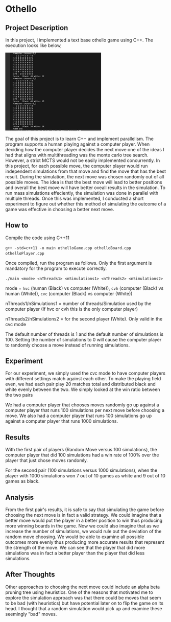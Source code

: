 # Othello

## Project Description

In this project, I implemented a text base othello game using C++. The execution looks like below,

<img src="img/sample.png" alt="image" width="300" height="auto">

The goal of this project is to learn C++ and implement parallelism. The program supports a human playing against a computer player. When deciding how the computer player decides the next move one of the ideas I had that aligns with multithreading was the monte carlo tree search. However, a strict MCTS would not be easily implemented concurrently. In this project, for each possible move, the computer player would run independent simulations from that move and find the move that has the best result. During the simulation, the next move was chosen randomly out of all possible moves. The idea is that the best move will lead to better positions and overall the best move will have better oveall results in the simulation. To run mass simulations effeciently, the simulation was done in parallel with multiple threads. Once this was implemented, I conducted a short experiment to figure out whether this method of simulating the outcome of a game was effective in choosing a better next move.

## How to

Compile the code using C++11

`g++ -std=c++11 -o main othelloGame.cpp othelloBoard.cpp othelloPlayer.cpp`

Once compiled, run the program as follows. Only the first argument is mandatory for the program to execute correctly.

`./main <mode> <nThreads1> <nSimulations1> <nThreads2> <nSimulations2>`

mode = `hvc` (human (Black) vs computer (White)), `cvh` (computer (Black) vs human (White)), `cvc` (computer (Black) vs computer (White))

nThreads1/nSimulations1 = number of threads/Simulation used by the computer player (If hvc or cvh this is the only computer player)

nThreads2/nSimulations2 = for the second player (White). Only valid in the cvc mode

The default number of threads is 1 and the default number of simulations is 100. Setting the number of simulations to 0 will cause the computer player to randomly choose a move instead of running simulations.

## Experiment

For our experiment, we simply used the cvc mode to have computer players with different settings match against each other. To make the playing field even, we had each pair play 20 matches total and distributed black and white evenly between the two. We simply looked at the win ratio between the two pairs

We had a computer player that chooses moves randomly go up against a computer player that runs 100 simulations per next move before choosing a move. We also had a computer player that runs 100 simulations go up against a computer player that runs 1000 simulations.

## Results

With the first pair of players (Random Move versus 100 simulations), the computer player that did 100 simulations had a win rate of 100% over the player that just chose moves randomly.

For the second pair (100 simulations versus 1000 simulations), when the player with 1000 simulations won 7 out of 10 games as white
and 9 out of 10 games as black.

## Analysis

From the first pair's results, it is safe to say that simulating the game before choosing the next move is in fact a valid strategy. We could imagine that a better move would put the player in a better position to win thus producing more winning boards in the game. Now we could also imagine that as we increase the number of simulations, we would rule out the deviation of the random move choosing. We would be able to examine all possible outcomes more evenly thus producing more accurate results that represent the strength of the move. We can see that the player that did more simulations was in fact a better player than the player that did less simulations.

## After Thoughts

Other approaches to choosing the next move could include an alpha beta pruning tree using heuristics. One of the reasons that motivated me to explore the simulation approach was that there could be moves that seem to be bad (with heuristics) but have potential later on to flip the game on its head. I thought that a random simulation would pick up and examine these seemingly "bad" moves.
